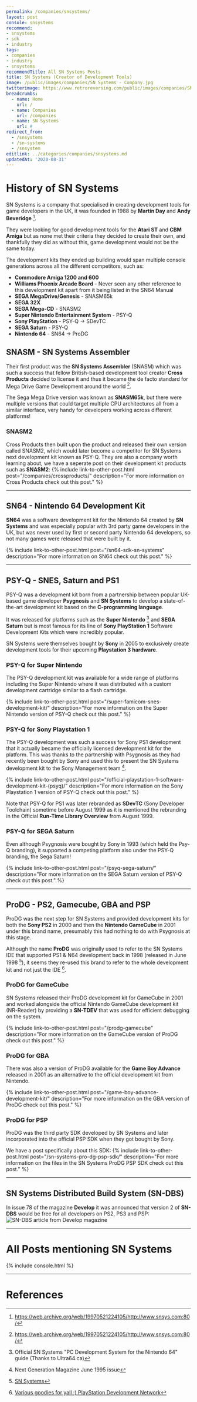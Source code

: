 ```yaml
---
permalink: /companies/snsystems/
layout: post
console: snsystems
recommend: 
- snsystems
- sdk
- industry
tags:
- companies
- industry
- snsystems
recommendTitle: All SN Systems Posts
title: SN Systems (Creator of Development Tools)
image: /public/images/companies/SN Systems - Company.jpg
twitterimage: https://www.retroreversing.com/public/images/companies/SN Systems - Company.jpg
breadcrumbs:
  - name: Home
    url: /
  - name: Companies
    url: /companies
  - name: SN Systems
    url: #
redirect_from:
  - /snsystems
  - /sn-systems
  - /snsystem
editlink: ../categories/companies/snsystems.md
updatedAt: '2020-08-31'
---
```


# History of SN Systems
SN Systems is a company that specialised in creating development tools for game developers in the UK, it was founded in 1988 by **Martin Day** and **Andy Beveridge** [^1].

They were looking for good development tools for the **Atari ST** and **CBM Amiga** but as none met their criteria they decided to create their own, and thankfully they did as without this, game development would not be the same today.

The development kits they ended up building would span multiple console generations across all the different competitors, such as:
* **Commodore Amiga 1200 and 600**
* **Williams Phoenix Arcade Board** - Never seen any other reference to this development kit apart from it being listed in the SN64 Manual
* **SEGA MegaDrive/Genesis** - SNASM65k
* **SEGA 32X**
* **SEGA Mega-CD** - SNASM2
* **Super Nintendo Entertainment System** - PSY-Q
* **Sony PlayStation** - PSY-Q -> SDevTC
* **SEGA Saturn** - PSY-Q
* **Nintendo 64** - SN64 -> ProDG

## SNASM - SN Systems Assembler
Their first product was the **SN Systems Assembler** (SNASM) which was such a success that fellow British-based development tool creator **Cross Products** decided to license it and thus it became the de facto standard for Mega Drive Game Development around the world [^1]. 

The Sega Mega Drive version was known as **SNASM65k**, but there were multiple versions that could target multiple CPU architectures all from a similar interface, very handy for developers working across different platforms!

### SNASM2
Cross Products then built upon the product and released their own version called SNASM2, which would later become a competitor for SN Systems next development kit known as PSY-Q. They are also a company worth learning about, we have a seperate post on their development kit products such as **SNASM2**:
{% include link-to-other-post.html post="/companies/crossproducts/" description="For more information on Cross Products check out this post." %}

---
## SN64 - Nintendo 64 Development Kit
**SN64** was a software development kit for the Nintendo 64 created by **SN Systems** and was especially popular with 3rd party game developers in the UK, but was never used by first or second party Nintendo 64 developers, so not many games were released that were built by it.

{% include link-to-other-post.html post="/sn64-sdk-sn-systems" description="For more information on SN64 check out this post." %}

---
## PSY-Q - SNES, Saturn and PS1
PSY-Q was a development kit born from a partnership between popular UK-based game developer **Psygnosis** and **SN Systems** to develop a state-of-the-art development kit based on the **C-programming language**.

It was released for platforms such as the **Super Nintendo** [^5] and **SEGA Saturn** but is most famous for its line of **Sony PlayStation 1** Software Development Kits which were incredibly popular.

SN Systems were themselves bought by **Sony** in 2005 to exclusively create development tools for their upcoming **Playstation 3 hardware**. 

### PSY-Q for Super Nintendo
The PSY-Q development kit was available for a wide range of platforms including the Super Nintendo where it was distributed with a custom development cartridge similar to a flash cartridge.

{% include link-to-other-post.html post="/super-famicom-snes-development-kit/" description="For more information on the Super Nintendo version of PSY-Q check out this post." %}

### PSY-Q for Sony Playstation 1
The PSY-Q development was such a success for Sony PS1 development that it actually became the officially licensed development kit for the platform. This was thanks to the partnership with Psygnosis as they had recently been bought by Sony and used this to present the SN Systems development kit to the Sony Management team [^2].

{% include link-to-other-post.html post="/official-playstation-1-software-development-kit-(psyq)/" description="For more information on the Sony Playstation 1 version of PSY-Q check out this post." %}

Note that PSY-Q for PS1 was later rebranded as **SDevTC** (Sony Developer Toolchain) sometime before August 1999 as it is mentioned the rebranding in the Official **Run-Time Library Overview** from August 1999.

### PSY-Q for SEGA Saturn
Even although Psygnosis were bought by Sony in 1993 (which held the Psy-Q branding), it supported a competing platform also under the PSY-Q branding, the Sega Saturn!

{% include link-to-other-post.html post="/psyq-sega-saturn/" description="For more information on the SEGA Saturn version of PSY-Q check out this post." %}

---
## ProDG - PS2, Gamecube, GBA and PSP
ProDG was the next step for SN Systems and provided development kits for both the **Sony PS2** in 2000 and then the **Nintendo GameCube** in 2001 under this brand name, presumably this had nothing to do with Psygnosis at this stage.

Although the name **ProDG** was originally used to refer to the SN Systems IDE that supported PS1 & N64 development back in 1998 (released in June 1998 [^4]), it seems they re-used this brand to refer to the whole development kit and not just the IDE [^3].

### ProDG for GameCube
SN Systems released their ProDG development kit for GameCube in 2001 and worked alongside the official Nintendo GameCube development kit (NR-Reader) by providing a **SN-TDEV** that was used for efficient debugging on the system.

{% include link-to-other-post.html post="/prodg-gamecube" description="For more information on the GameCube version of ProDG check out this post." %}

### ProDG for GBA
There was also a version of ProDG available for the **Game Boy Advance** released in 2001 as an alternative to the official development kit from Nintendo.

{% include link-to-other-post.html post="/game-boy-advance-development-kit/" description="For more information on the GBA version of ProDG check out this post." %}

### ProDG for PSP
ProDG was the third party SDK developed by SN Systems and later incorporated into the official PSP SDK when they got bought by Sony. 

We have a post specifically about this SDK:
{% include link-to-other-post.html post="/sn-systems-pro-dg-psp-sdk/" description="For more information on the files in the SN Systems ProDG PSP SDK check out this post." %}

---
## SN Systems Distributed Build System (SN-DBS)
In issue 78 of the magazine **Develop** it was announced that version 2 of **SN-DBS** would be free for all developers on PS2, PS3 and PSP:
![SN-DBS article from Develop magazine](https://github.com/user-attachments/assets/b75cb8d5-09b0-4db6-8651-a094fdac5de7)


---
# All Posts mentioning SN Systems
<div>

{% include console.html %}
</div>

---
# References
[^1]: https://web.archive.org/web/19970521224105/http://www.snsys.com:80/
[^2]: Next Generation Magazine June 1995 issue
[^3]: [Various goodies for yall :) PlayStation Development Network](http://www.psxdev.net/forum/viewtopic.php?t=1563)
[^4]: [SN Systems](https://web.archive.org/web/19980523231210/http://www.snsys.com/snsys/feature.asp?id=5)
[^5]: Official SN Systems "PC Development System for the Nintendo 64" guide (Thanks to Ultra64.ca)
